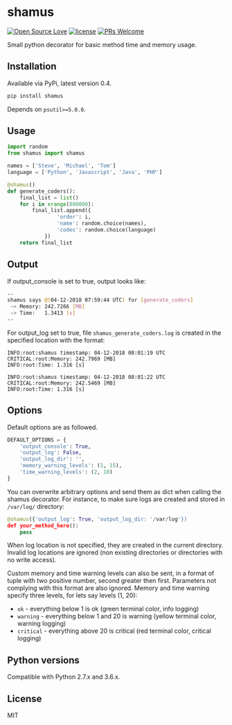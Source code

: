 # shamus
[![Open Source Love](https://badges.frapsoft.com/os/v1/open-source.svg?v=103)](https://github.com/ellerbrock/open-source-badges/)
[![license](https://img.shields.io/github/license/marinko-peso/shamus.svg)](https://github.com/marinko-peso/shamus/blob/master/LICENSE)
[![PRs Welcome](https://img.shields.io/badge/PRs-welcome-brightgreen.svg)](http://makeapullrequest.com)

Small python decorator for basic method time and memory usage.

## Installation

Available via PyPi, latest version 0.4.
```sh
pip install shamus
```
Depends on ```psutil>=5.0.0```.

## Usage

```python
import random
from shamus import shamus

names = ['Steve', 'Michael', 'Tom']
language = ['Python', 'Javascript', 'Java', 'PHP']

@shamus()
def generate_coders():
    final_list = list()
    for i in xrange(800000):
        final_list.append({
                'order': i,
                'name': random.choice(names),
                'codes': random.choice(language)
            })
    return final_list
```

## Output

If output_console is set to true, output looks like:
```sh
--
shamus says @(04-12-2018 07:59:44 UTC) for [generate_coders]
 -> Memory: 242.7266 [MB]
 -> Time:   1.3413 [s]
--
```
For output_log set to true, file ```shamus_generate_coders.log``` is created in the specified location with the format:
```log
INFO:root:shamus timestamp: 04-12-2018 08:01:19 UTC
CRITICAL:root:Memory: 242.7969 [MB]
INFO:root:Time: 1.316 [s]

INFO:root:shamus timestamp: 04-12-2018 08:01:22 UTC
CRITICAL:root:Memory: 242.5469 [MB]
INFO:root:Time: 1.316 [s]
```

## Options

Default options are as followed.
```python
DEFAULT_OPTIONS = {
    'output_console': True,
    'output_log': False,
    'output_log_dir': '',
    'memory_warning_levels': (1, 15),
    'time_warning_levels': (2, 10)
}
```
You can overwrite arbitrary options and send them as dict when calling the shamus decorator.
For instance, to make sure logs are created and stored in ```/var/log/``` directory:
```python
@shamus({'output_log': True, 'output_log_dir: '/var/log'})
def your_method_here():
    pass
```
When log location is not specified, they are created in the current directory. Invalid log locations are ignored (non existing directories or directories with no write access).

Custom memory and time warning levels can also be sent, in a format of tuple with two positive number, second greater then first. Parameters not complying with this format are also ignored.
Memory and time warning specify three levels, for lets say levels (1, 20):
- ```ok``` - everything below 1 is ok (green terminal color, info logging)
- ```warning``` - everything below 1 and 20 is warning (yellow terminal color, warning logging)
- ```critical``` - everything above 20 is critical (red terminal color, critical logging)



## Python versions

Compatible with Python 2.7.x and 3.6.x.

## License

MIT
